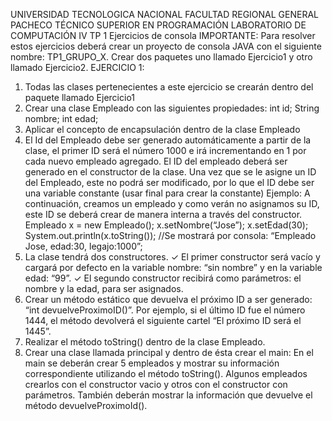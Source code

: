 UNIVERSIDAD TECNOLOGICA NACIONAL
FACULTAD REGIONAL GENERAL PACHECO
TÉCNICO SUPERIOR EN PROGRAMACIÓN
LABORATORIO DE COMPUTACIÓN IV
TP 1
Ejercicios de consola
IMPORTANTE:
Para resolver estos ejercicios deberá crear un proyecto de consola JAVA con
el siguiente nombre: TP1_GRUPO_X. Crear dos paquetes uno llamado
Ejercicio1 y otro llamado Ejercicio2.
EJERCICIO 1:
1. Todas las clases pertenecientes a este ejercicio se crearán dentro del
paquete llamado Ejercicio1
2. Crear una clase Empleado con las siguientes propiedades:
int id;
String nombre;
int edad;
3. Aplicar el concepto de encapsulación dentro de la clase Empleado
4. El Id del Empleado debe ser generado automáticamente a partir de la clase,
el primer ID será el número 1000 e irá incrementando en 1 por cada nuevo
empleado agregado. El ID del empleado deberá ser generado en el
constructor de la clase. Una vez que se le asigne un ID del Empleado, este no
podrá ser modificado, por lo que el ID debe ser una variable constante (usar
final para crear la constante)
Ejemplo: A continuación, creamos un empleado y como verán no asignamos
su ID, este ID se deberá crear de manera interna a través del constructor.
Empleado x = new Empleado();
x.setNombre(“Jose”);
x.setEdad(30);
System.out.println(x.toString());
//Se mostrará por consola: “Empleado Jose, edad:30, legajo:1000”;
5. La clase tendrá dos constructores.
✓
El primer constructor será vacío y cargará por defecto en la variable nombre:
“sin nombre” y en la variable edad: “99”.
✓
El segundo constructor recibirá como parámetros: el nombre y la edad, para
ser asignados.
6. Crear un método estático que devuelva el próximo ID a ser generado: “int
devuelveProximoID()”. Por ejemplo, si el último ID fue el número 1444, el
método devolverá el siguiente cartel “El próximo ID será el 1445”.
7. Realizar el método toString() dentro de la clase Empleado.
8. Crear una clase llamada principal y dentro de ésta crear el main:
En el main se deberán crear 5 empleados y mostrar su información
correspondiente utilizando el método toString(). Algunos empleados
crearlos con el constructor vacio y otros con el constructor con parámetros.
También deberán mostrar la información que devuelve el método
devuelveProximoId().